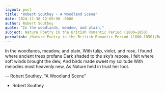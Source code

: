 ```yaml
---
layout: post
title: "Robert Southey - A Woodland Scene"
date: 2024-12-30 12:00:00 -0000
author: Robert Southey
quote: "In the woodlands, meadow, and plain,"
subject: Nature Poetry in the British Romantic Period (1800–1850)
permalink: /Nature Poetry in the British Romantic Period (1800–1850)/Robert Southey/Robert Southey - A Woodland Scene
---
```


In the woodlands, meadow, and plain,
With tulip, violet, and rose,
I found where ancient trees profane
Dark shaded to the sky’s repose,
I felt where soft winds brought the dew,
And birds made sweet my solitude
With melodies most heavenly new,
As Nature held in trust her loot.

-- Robert Southey, "A Woodland Scene"

- Robert Southey
